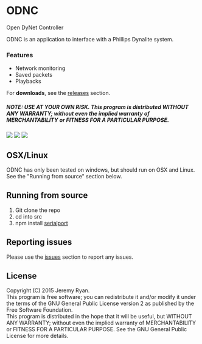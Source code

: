 # ODNC
Open DyNet Controller

ODNC is an application to interface with a Phillips Dynalite system.

### Features
* Network monitoring
* Saved packets
* Playbacks

For **downloads**, see the [releases](https://github.com/saferindoors/odnc/releases) section.

##### NOTE: USE AT YOUR OWN RISK. This program is distributed WITHOUT ANY WARRANTY; without even the implied warranty of MERCHANTABILITY or FITNESS FOR A PARTICULAR PURPOSE.

![](http://i.imgur.com/37EeNGN.png)
![](http://i.imgur.com/Nvs7Juc.png)
![](http://i.imgur.com/gHdyR0Y.png)

## OSX/Linux
ODNC has only been tested on windows, but should run on OSX and Linux. See the "Running from source" section below.


## Running from source

1. Git clone the repo
2. cd into src
3. npm install [serialport](https://github.com/voodootikigod/node-serialport)

## Reporting issues

Please use the [issues](https://github.com/saferindoors/odnc/issues) section to report any issues.

## License
Copyright (C) 2015 Jeremy Ryan.  
This program is free software; you can redistribute it and/or modify it under the terms of the GNU General Public License version 2 as published by the Free Software Foundation.  
This program is distributed in the hope that it will be useful, but WITHOUT ANY WARRANTY; without even the implied warranty of MERCHANTABILITY or FITNESS FOR A PARTICULAR PURPOSE. See the GNU General Public License for more details.